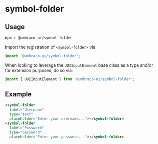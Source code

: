 # symbol-folder

## Usage

```zsh
npm i @umbraco-ui/symbol-folder
```

Import the registration of `<symbol-folder>` via:

```javascript
import '@umbraco-ui/symbol-folder';
```

When looking to leverage the `UUIInputElement` base class as a type and/or for extension purposes, do so via:

```javascript
import { UUIInputElement } from '@umbraco-ui/symbol-folder';
```

## Example

```html
<symbol-folder
  label="Username"
  type="text"
  placeholder="Enter your username..."></symbol-folder>
<symbol-folder
  label="Password"
  type="password"
  placeholder="Enter your password..."></symbol-folder>
```
